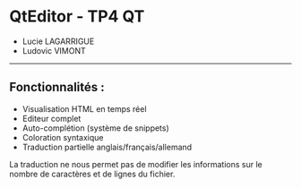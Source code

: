 # QtEditor - TP4 QT

- Lucie LAGARRIGUE
- Ludovic VIMONT

-----

## Fonctionnalités :

- Visualisation HTML en temps réel
- Editeur complet
- Auto-complétion (système de snippets)
- Coloration syntaxique
- Traduction partielle anglais/français/allemand

La traduction ne nous permet pas de modifier les informations sur le nombre de caractères et de lignes du fichier.
